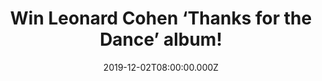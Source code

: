 ---
campaign-uuid: "c-d1c1d74f-e4be-46bd-8102-971b83833dd2"
type: "Competition"
category: "Music"
date: "2019-12-02T08:00:00.000Z"
end-date: "2020-01-02T23:59:00.000Z"
disable-form: false
is_promoted: false
has_entry_page: true
title: "Win Leonard Cohen ‘Thanks for the Dance’ album!"
competition-description: "<p>In a posthumous new album, Leonard Cohen has robbed death\
  \ of the last word. 'Thanks for the Dance' is not a commemorative collection of\
  \ B sides and outtakes, but an unexpected harvest of new songs, exciting and vital,\
  \ a continuation of the master's final work.</p>\n<p>We are giving one copy to one\
  \ lucky member to win. Are you his biggest fan? Click below for a chance to win.</p>\n"
hero-header: "Win Leonard Cohen ‘Thanks for the Dance’ album!"
terms-confirmation: "N/A"
banner-img: "https://assets.expresslyapp.com/asset-61394167-fe2f-49d5-bf7e-e6300ad7738d.jpg"
logo-left-href: "aaa.nme.com"
logo-left-image: "https://assets.expresslyapp.com/asset-cffbd1fe-8278-41c6-a422-d42acb19b063.jpg"
logo-left-title: "NME AAA"
bg-image-hero: "https://assets.expresslyapp.com/asset-bda11ddd-16c3-4465-8407-d7d0236e04c1.jpg"
bg-image-first: "https://assets.expresslyapp.com/asset-eccfffb5-c3ea-42ff-8bf6-add312912c18.jpg"
section1-content: "<p>In a posthumous new album, Leonard Cohen has robbed death of\
  \ the last word. 'Thanks for the Dance' is not a commemorative collection of B sides\
  \ and outtakes, but an unexpected harvest of new songs, exciting and vital, a continuation\
  \ of the master's final work.</p>\n<p>Seven months after his father passed, Adam\
  \ Cohen retreated to a converted garage in his backyard down the street from Leonard's\
  \ house, to work with his father again, to stay in the company of his voice. From\
  \ their previous collaboration on 'You Want It Darker' there remained bare musical\
  \ sketches, at times little more than vocals. Leonard had asked his son to bring\
  \ these works to completion.</p>\n"
entry-title: "Win Leonard Cohen ‘Thanks for the Dance’ album!"
entry-content: "<p>Enter the draw to win Leonard Cohen ‘Thanks for the Dance’ album\
  \ by completing the form below before 23:59 on the 2nd of January 2020.</p>\n"
has-winner: false
prize-description: "Leonard Cohen ‘Thanks for the Dance’ album!"
special-conditions: "Multiple entries are allowed up to one every day.\r\n\r\nThis\
  \ competition is also available on: https://club.expressly.io/competitons/leonard-cohen-album"
country-restrictions:
- "GB"
---